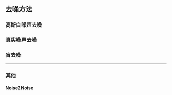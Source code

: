 ## 去噪方法
### 高斯白噪声去噪

### 真实噪声去噪

### 盲去噪

------------------
### 其他
#### Noise2Noise
<!--stackedit_data:
eyJoaXN0b3J5IjpbLTEwMjE3OTQ5MjEsLTEzMjA3ODg0NTAsNz
MwOTk4MTE2XX0=
-->